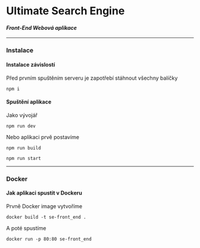 # Ultimate Search Engine

#### ***Front-End Webová aplikace***

---

### Instalace

#### Instalace závislostí

Před prvním spuštěním serveru je zapotřebí stáhnout všechny balíčky

```
npm i
```

#### Spuštění aplikace

Jako vývojář

```
npm run dev
```

Nebo aplikaci prvě postavíme

```
npm run build
```

```
npm run start
```

---

### Docker

#### Jak aplikaci spustit v Dockeru

Prvně Docker image vytvoříme

```
docker build -t se-front_end .
```

A poté spustíme

```
docker run -p 80:80 se-front_end
```